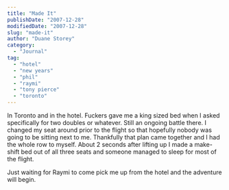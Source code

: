 ```yaml
---
title: "Made It"
publishDate: "2007-12-28"
modifiedDate: "2007-12-28"
slug: "made-it"
author: "Duane Storey"
category:
  - "Journal"
tag:
  - "hotel"
  - "new years"
  - "phil"
  - "raymi"
  - "tony pierce"
  - "toronto"
---
```


In Toronto and in the hotel. Fuckers gave me a king sized bed when I asked specifically for two doubles or whatever. Still an ongoing battle there. I changed my seat around prior to the flight so that hopefully nobody was going to be sitting next to me. Thankfully that plan came together and I had the whole row to myself. About 2 seconds after lifting up I made a make-shift bed out of all three seats and someone managed to sleep for most of the flight.

Just waiting for Raymi to come pick me up from the hotel and the adventure will begin.
